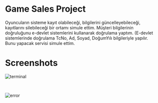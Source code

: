 # Game Sales Project
Oyuncuların sisteme kayıt olabileceği, bilgilerini güncelleyebileceği, kayıtlarını silebileceği bir ortamı simule ettim. Müşteri bilgilerinin doğruluğunu e-devlet sistemlerini kullanarak doğrulama yaptım. (E-devlet sistemlerinde doğrulama TcNo, Ad, Soyad, DoğumYılı bilgileriyle yapılır. Bunu yapacak servisi simule ettim.

# Screenshots
![terminal](https://user-images.githubusercontent.com/61664693/116947272-fc17a280-ac84-11eb-9af7-9fc79c58d25b.png)

<br>

![error](https://user-images.githubusercontent.com/61664693/116947270-fb7f0c00-ac84-11eb-8d39-246d113acc18.png)
